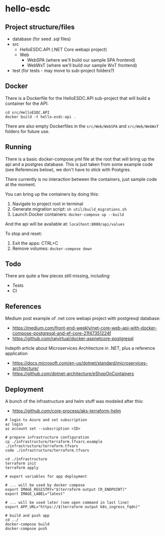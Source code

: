 # hello-esdc

## Project structure/files

- database (for seed .sql files)
- src
  - HelloESDC.API (.NET Core webapi project)
  - Web
    - WebSPA (where we'll build our sample SPA frontend)
    - WebWxT (where we'll build our sample WxT frontend)
- test (for tests - may move to sub-project folders?)

## Docker
There is a Dockerfile for the HelloESDC.API sub-project that will build a container for the API:

```
cd src/HelloESDC.API
docker build -t hello-esdc-api .
```

There are also empty Dockerfiles in the `src/Web/WebSPA` and `src/Web/WebWxT` folders for future use.

## Running
There is a basic docker-compose.yml file at the root that will bring up the api and a postgres database. This is just taken from some example code (see References below), we don't have to stick with Postgres. 

There currently is no interaction between the containers, just sample code at the moment.

You can bring up the containers by doing this:

1. Navigate to project root in terminal
1. Generate migration script: `sh util/build_migrations.sh`
1. Launch Docker containers: `docker-compose up --build`

And the api will be available at: `localhost:8000/api/values`

To stop and reset:

1. Exit the apps: CTRL+C
1. Remove volumes: `docker-compose down`

## Todo
There are quite a few pieces still missing, including:
- Tests
- CI

## References
Medium post example of .net core webapi project with postgresql database:
- https://medium.com/front-end-weekly/net-core-web-api-with-docker-compose-postgresql-and-ef-core-21f47351224f
- https://github.com/rajvirtual/docker-aspnetcore-postgresql

Indepth article about Microservices Architecture in .NET, plus a reference application
- https://docs.microsoft.com/en-us/dotnet/standard/microservices-architecture/
- https://github.com/dotnet-architecture/eShopOnContainers


## Deployment

A bunch of the infrastructure and helm stuff was modeled after this:
- https://github.com/core-process/aks-terraform-helm

```
# login to Azure and set subscription
az login
az account set --subscription <ID>

# prepare infrastructure configuration
cp ./infrastructure/terraform.tfvars.example ./infrastructure/terraform.tfvars
code ./infrastructure/terraform.tfvars

cd ./infrastructure
terraform init
terraform apply

# export variables for app deployment

# ... will be used by docker compose
export IMAGE_REGISTRY="$(terraform output CR_ENDPOINT)"
export IMAGE_LABEL="latest"

# ... will be used later (see open command in last line)
export APP_URL="https://$(terraform output k8s_ingress_fqdn)"

# build and push app
cd ../
docker-compose build
docker-compose push

```